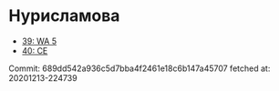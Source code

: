 # Нурисламова
- [39: WA 5](39.md)
- [40: CE](40.md)

Commit: 689dd542a936c5d7bba4f2461e18c6b147a45707
 fetched at: 20201213-224739

